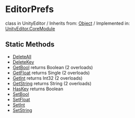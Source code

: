 # EditorPrefs
class in UnityEditor
 / Inherits from: <a href="https://docs.unity3d.com/6000.1/Documentation/ScriptReference/Object.html">Object</a> / Implemented in: <a href="https://docs.unity3d.com/6000.1/Documentation/ScriptReference/UnityEditor.CoreModule.html">UnityEditor.CoreModule</a>

## Static Methods
- <a href="https://docs.unity3d.com/6000.1/Documentation/ScriptReference/EditorPrefs.DeleteAll.html">DeleteAll</a>
- <a href="https://docs.unity3d.com/6000.1/Documentation/ScriptReference/EditorPrefs.DeleteKey.html">DeleteKey</a>
- <a href="https://docs.unity3d.com/6000.1/Documentation/ScriptReference/EditorPrefs.GetBool.html">GetBool</a> returns Boolean (2 overloads)
- <a href="https://docs.unity3d.com/6000.1/Documentation/ScriptReference/EditorPrefs.GetFloat.html">GetFloat</a> returns Single (2 overloads)
- <a href="https://docs.unity3d.com/6000.1/Documentation/ScriptReference/EditorPrefs.GetInt.html">GetInt</a> returns Int32 (2 overloads)
- <a href="https://docs.unity3d.com/6000.1/Documentation/ScriptReference/EditorPrefs.GetString.html">GetString</a> returns String (2 overloads)
- <a href="https://docs.unity3d.com/6000.1/Documentation/ScriptReference/EditorPrefs.HasKey.html">HasKey</a> returns Boolean
- <a href="https://docs.unity3d.com/6000.1/Documentation/ScriptReference/EditorPrefs.SetBool.html">SetBool</a>
- <a href="https://docs.unity3d.com/6000.1/Documentation/ScriptReference/EditorPrefs.SetFloat.html">SetFloat</a>
- <a href="https://docs.unity3d.com/6000.1/Documentation/ScriptReference/EditorPrefs.SetInt.html">SetInt</a>
- <a href="https://docs.unity3d.com/6000.1/Documentation/ScriptReference/EditorPrefs.SetString.html">SetString</a>
